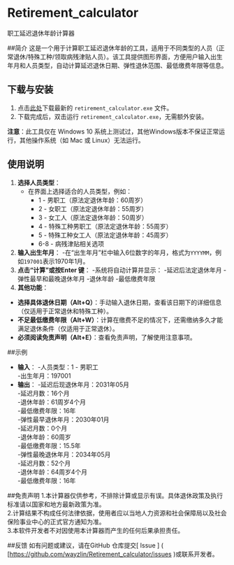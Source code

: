 # Retirement_calculator  
职工延迟退休年龄计算器

##简介
这是一个用于计算职工延迟退休年龄的工具，适用于不同类型的人员（正常退休/特殊工种/领取病残津贴人员）。该工具提供图形界面，方便用户输入出生年月和人员类型，自动计算延迟退休日期、弹性退休范围、最低缴费年限等信息。

## 下载与安装
1. 点击[此处](https://github.com/wayzlin/Retirement_calculator//releases)下载最新的 `retirement_calculator.exe` 文件。
2. 下载完成后，双击运行 `retirement_calculator.exe`，无需额外安装。

**注意**：此工具仅在 Windows 10 系统上测试过，其他Windows版本不保证正常运行，其他操作系统（如 Mac 或 Linux）无法运行。

## 使用说明
1. **选择人员类型**：
   - 在界面上选择适合的人员类型，例如：
     - 1 - 男职工（原法定退休年龄：60周岁）
     - 2 - 女职工（原法定退休年龄：55周岁）
     - 3 - 女工人（原法定退休年龄：50周岁）
     - 4 - 特殊工种男职工（原法定退休年龄：55周岁）
     - 5 - 特殊工种女工人（原法定退休年龄：45周岁）
     - 6-8 - 病残津贴相关选项
2.  **输入出生年月**：
   -在“出生年月”栏中输入6位数字的年月，格式为` YYYYMM `，例如` 197001 `表示1970年1月。
3.  **点击“计算”或按Enter 键**：
   -系统将自动计算并显示：
     -延迟后法定退休年月
     -弹性最早和最晚退休年月
     -退休年龄
     -最低缴费年限
4.  **其他功能**：
   -  **选择具体退休日期（Alt+Q）**：手动输入退休日期，查看该日期下的详细信息（仅适用于正常退休和特殊工种）。
   -  **不足最低缴费年限（Alt+W）**：计算在缴费不足的情况下，还需缴纳多久才能满足退休条件（仅适用于正常退休）。
   -  **必须阅读免责声明（Alt+E）**：查看免责声明，了解使用注意事项。

##示例
-  **输入**：
  -人员类型：1 - 男职工  
  -出生年月：197001  
-  **输出**：
  -延迟后现退休年月：2031年05月  
  -延迟月数：16个月  
  -退休年龄：61周岁4个月  
  -最低缴费年限：16年  
  -弹性最早退休年月：2030年01月  
  -延迟月数：0个月  
  -退休年龄：60周岁  
  -最低缴费年限：15.5年  
  -弹性最晚退休年月：2034年05月  
  -延迟月数：52个月  
  -退休年龄：64周岁4个月  
  -最低缴费年限：16年  

##免责声明
1.本计算器仅供参考，不排除计算或显示有误。具体退休政策及执行标准请以国家和地方最新政策为准。  
2.计算结果不构成任何法律依据，使用者应以当地人力资源和社会保障局以及社会保险事业中心的正式官方通知为准。  
3.本软件开发者不对因使用本计算器而产生的任何后果承担责任。

##反馈
如有问题或建议，请在GitHub 仓库提交[ Issue ] ( [https://github.com/wayzlin/Retirement_calculator/issues )或联系开发者。
